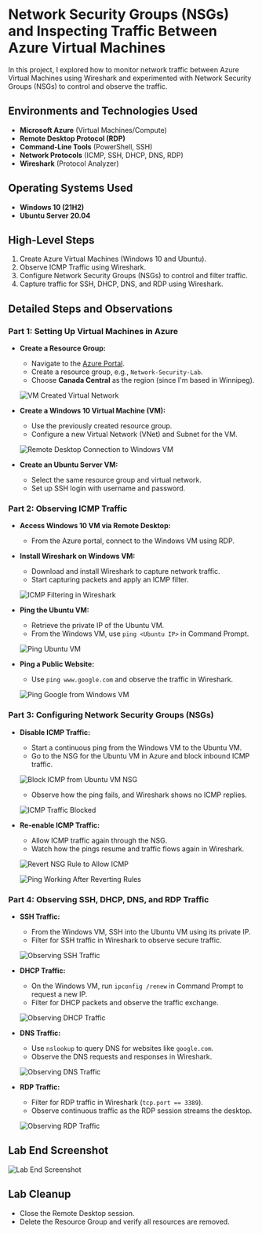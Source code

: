 # Network Security Groups (NSGs) and Inspecting Traffic Between Azure Virtual Machines

In this project, I explored how to monitor network traffic between Azure Virtual Machines using Wireshark and experimented with Network Security Groups (NSGs) to control and observe the traffic.

## Environments and Technologies Used

- **Microsoft Azure** (Virtual Machines/Compute)
- **Remote Desktop Protocol (RDP)**
- **Command-Line Tools** (PowerShell, SSH)
- **Network Protocols** (ICMP, SSH, DHCP, DNS, RDP)
- **Wireshark** (Protocol Analyzer)

## Operating Systems Used

- **Windows 10 (21H2)**
- **Ubuntu Server 20.04**

## High-Level Steps

1. Create Azure Virtual Machines (Windows 10 and Ubuntu).
2. Observe ICMP Traffic using Wireshark.
3. Configure Network Security Groups (NSGs) to control and filter traffic.
4. Capture traffic for SSH, DHCP, DNS, and RDP using Wireshark.

## Detailed Steps and Observations

### Part 1: Setting Up Virtual Machines in Azure

- **Create a Resource Group:**
  - Navigate to the [Azure Portal](https://portal.azure.com).
  - Create a resource group, e.g., `Network-Security-Lab`.
  - Choose **Canada Central** as the region (since I'm based in Winnipeg).
  
  ![VM Created Virtual Network](Lab-2-Azure-Networking-Security/1-vm-created-virtual-network-created.png)

- **Create a Windows 10 Virtual Machine (VM):**
  - Use the previously created resource group.
  - Configure a new Virtual Network (VNet) and Subnet for the VM.
  
  ![Remote Desktop Connection to Windows VM](Lab-2-Azure-Networking-Security/2-Remote-Desktop-Connection-to-Windows-VM.png)

- **Create an Ubuntu Server VM:**
  - Select the same resource group and virtual network.
  - Set up SSH login with username and password.

### Part 2: Observing ICMP Traffic

- **Access Windows 10 VM via Remote Desktop:**
  - From the Azure portal, connect to the Windows VM using RDP.

- **Install Wireshark on Windows VM:**
  - Download and install Wireshark to capture network traffic.
  - Start capturing packets and apply an ICMP filter.

  ![ICMP Filtering in Wireshark](Lab-2-Azure-Networking-Security/3-icmp-filtering-search-in-wireshark.png)

- **Ping the Ubuntu VM:**
  - Retrieve the private IP of the Ubuntu VM.
  - From the Windows VM, use `ping <Ubuntu IP>` in Command Prompt.
  
  ![Ping Ubuntu VM](Lab-2-Azure-Networking-Security/4-Ping-Ubuntu-VM-from-Windows-VM-and-capture-network-traffic-filter-by-icmp-protocol-in-wireframe.png)

- **Ping a Public Website:**
  - Use `ping www.google.com` and observe the traffic in Wireshark.
  
  ![Ping Google from Windows VM](Lab-2-Azure-Networking-Security/5-Ping-Google-from-windows-vm-with-wireshark-filter-by-icmp-protocol.png)

### Part 3: Configuring Network Security Groups (NSGs)

- **Disable ICMP Traffic:**
  - Start a continuous ping from the Windows VM to the Ubuntu VM.
  - Go to the NSG for the Ubuntu VM in Azure and block inbound ICMP traffic.
  
  ![Block ICMP from Ubuntu VM NSG](Lab-2-Azure-Networking-Security/6-Created-Rule-to-block-icmp-from-ubuntu-vm-nsg.png)

  - Observe how the ping fails, and Wireshark shows no ICMP replies.

  ![ICMP Traffic Blocked](Lab-2-Azure-Networking-Security/7-ICMP-Traffic-Blocked.png)

- **Re-enable ICMP Traffic:**
  - Allow ICMP traffic again through the NSG.
  - Watch how the pings resume and traffic flows again in Wireshark.
  
  ![Revert NSG Rule to Allow ICMP](Lab-2-Azure-Networking-Security/8-Reverted-the-NSG-rule-to-allow-icmp-again.png)

  ![Ping Working After Reverting Rules](Lab-2-Azure-Networking-Security/9-icmp-or-ping-working-again-after-reverting-rules.png)

### Part 4: Observing SSH, DHCP, DNS, and RDP Traffic

- **SSH Traffic:**
  - From the Windows VM, SSH into the Ubuntu VM using its private IP.
  - Filter for SSH traffic in Wireshark to observe secure traffic.
  
  ![Observing SSH Traffic](Lab-2-Azure-Networking-Security/10-observing-SSH.png)

- **DHCP Traffic:**
  - On the Windows VM, run `ipconfig /renew` in Command Prompt to request a new IP.
  - Filter for DHCP packets and observe the traffic exchange.
  
  ![Observing DHCP Traffic](Lab-2-Azure-Networking-Security/11-Observing-DHCP-Traffic.png)

- **DNS Traffic:**
  - Use `nslookup` to query DNS for websites like `google.com`.
  - Observe the DNS requests and responses in Wireshark.
  
  ![Observing DNS Traffic](Lab-2-Azure-Networking-Security/12-Observing-DNS-Traffic.png)

- **RDP Traffic:**
  - Filter for RDP traffic in Wireshark (`tcp.port == 3389`).
  - Observe continuous traffic as the RDP session streams the desktop.
  
  ![Observing RDP Traffic](Lab-2-Azure-Networking-Security/13-Observing-RDP-Traffic.png)

## Lab End Screenshot

![Lab End Screenshot](Lab-2-Azure-Networking-Security/14-Lab-End-Screenshot.png)

## Lab Cleanup

- Close the Remote Desktop session.
- Delete the Resource Group and verify all resources are removed.

